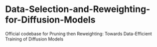 # Data-Selection-and-Reweighting-for-Diffusion-Models
Official codebase for Pruning then Reweighting: Towards Data-Efficient Training of Diffusion Models
